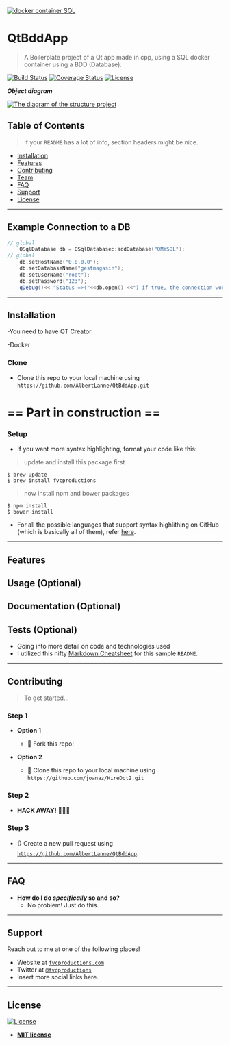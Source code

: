 <a href="http://fvcproductions.com"><img src="https://i.imgur.com/NQbBWTp.png" title="c++ app made in qt" alt="docker container SQL"></a>


# QtBddApp  

> A Boilerplate project of a Qt app made in cpp, using a SQL docker container using a BDD (Database).

[![Build Status](http://img.shields.io/travis/badges/badgerbadgerbadger.svg?style=flat-square)](https://travis-ci.org/badges/badgerbadgerbadger) [![Coverage Status](http://img.shields.io/coveralls/badges/badgerbadgerbadger.svg?style=flat-square)](https://coveralls.io/r/badges/badgerbadgerbadger)
 [![License](http://img.shields.io/:license-mit-blue.svg?style=flat-square)](http://badges.mit-license.org)

***Object diagram***


[![The diagram of the structure project](https://i.imgur.com/iI6H5mV.png)]()


## Table of Contents 

> If your `README` has a lot of info, section headers might be nice.

- [Installation](#installation)
- [Features](#features)
- [Contributing](#contributing)
- [Team](#team)
- [FAQ](#faq)
- [Support](#support)
- [License](#license)


---

## Example Connection to a DB

```cpp
// global
    QSqlDatabase db = QSqlDatabase::addDatabase("QMYSQL");
// global
    db.setHostName("0.0.0.0");
    db.setDatabaseName("gestmagasin");
    db.setUserName("root");
    db.setPassword("123");
    qDebug()<< "Status =>("<<db.open() <<") if true, the connection work";

```

---

## Installation

-You need to have QT Creator

-Docker

### Clone

- Clone this repo to your local machine using `https://github.com/AlbertLanne/QtBddApp.git`


## <h1> == Part in construction == </h1> 


### Setup

- If you want more syntax highlighting, format your code like this:

> update and install this package first

```shell
$ brew update
$ brew install fvcproductions
```

> now install npm and bower packages

```shell
$ npm install
$ bower install
```

- For all the possible languages that support syntax highlithing on GitHub (which is basically all of them), refer <a href="https://github.com/github/linguist/blob/master/lib/linguist/languages.yml" target="_blank">here</a>.

---

## Features
## Usage (Optional)
## Documentation (Optional)
## Tests (Optional)

- Going into more detail on code and technologies used
- I utilized this nifty <a href="https://github.com/adam-p/markdown-here/wiki/Markdown-Cheatsheet" target="_blank">Markdown Cheatsheet</a> for this sample `README`.

---

## Contributing

> To get started...

### Step 1

- **Option 1**
    - 🍴 Fork this repo!

- **Option 2**
    - 👯 Clone this repo to your local machine using `https://github.com/joanaz/HireDot2.git`

### Step 2

- **HACK AWAY!** 🔨🔨🔨

### Step 3

- 🔃 Create a new pull request using <a href="https://github.com/AlbertLanne/QtBddApp" target="_blank">`https://github.com/AlbertLanne/QtBddApp`</a>.

---

## FAQ

- **How do I do *specifically* so and so?**
    - No problem! Just do this.

---

## Support

Reach out to me at one of the following places!

- Website at <a href="http://fvcproductions.com" target="_blank">`fvcproductions.com`</a>
- Twitter at <a href="http://twitter.com/fvcproductions" target="_blank">`@fvcproductions`</a>
- Insert more social links here.

---


## License

[![License](http://img.shields.io/:license-mit-blue.svg?style=flat-square)](http://badges.mit-license.org)

- **[MIT license](http://opensource.org/licenses/mit-license.php)**


